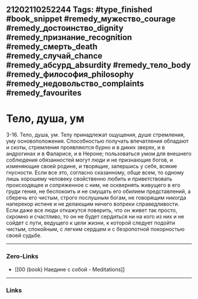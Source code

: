 21202110252244
Tags: #type_finished #book_snippet #remedy_мужество_courage #remedy_достоинство_dignity #remedy_признание_recognition #remedy_смерть_death #remedy_случай_chance #remedy_абсурд_absurdity #remedy_тело_body #remedy_философия_philosophy #remedy_недовольство_complaints #remedy_favourites
---
# Тело, душа, ум

 3-16. Тело, душа, ум. Телу принадлежат ощущения, душе стремления, уму  основоположения. Способностью получать впечатления обладают и скоты, стремления проявляются бурно и в диких зверях, и в андрогинах  и в Фаларисе, и в Нероне; пользоваться умом для внешнего соблюдения обязанностей могут люди и не признающие богов, и изменяющие своей родине, и творящие, запершись у себя, всякие гнусности. Если все это, согласно сказанному, обще всем, то одному лишь хорошему человеку свойственно любить и приветствовать происходящее и сопряженное с ним, не осквернять живущего в его груди гения, не беспокоить и не смущать его обилием представлений, а сберечь его чистым, строго послушным богам, не говорящим никогда наперекор истине и не делающим ничего вопреки справедливости. Если даже все люди откажутся поверить, что он живет так просто, скромно и счастливо, то он не будет сердиться ни на кого из них и не сойдет с пути, ведущего к цели жизни, к которой следует подойти чистым, спокойным, с легким сердцем и с безропотной покорностью своей судьбе. 

---
### Zero-Links
- [[00 (book) Наедине с собой - Meditations]]
---
### Links
